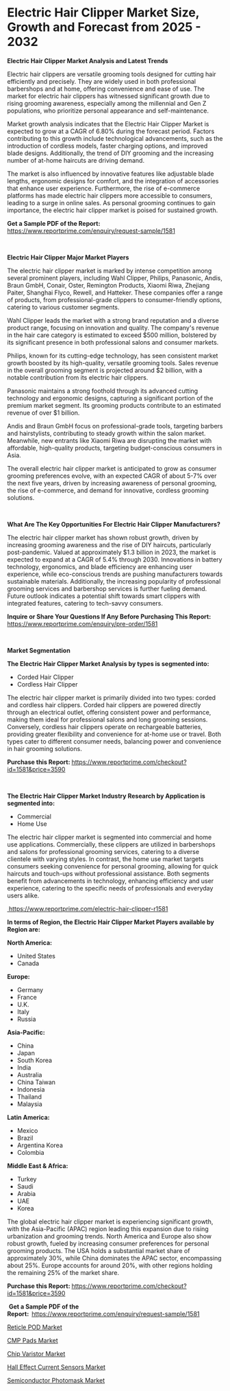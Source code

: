 <p><h1>Electric Hair Clipper Market Size, Growth and Forecast from 2025 - 2032</h1></p><p><strong>Electric Hair Clipper Market Analysis and Latest Trends</strong></p>
<p><p>Electric hair clippers are versatile grooming tools designed for cutting hair efficiently and precisely. They are widely used in both professional barbershops and at home, offering convenience and ease of use. The market for electric hair clippers has witnessed significant growth due to rising grooming awareness, especially among the millennial and Gen Z populations, who prioritize personal appearance and self-maintenance.</p><p>Market growth analysis indicates that the Electric Hair Clipper Market is expected to grow at a CAGR of 6.80% during the forecast period. Factors contributing to this growth include technological advancements, such as the introduction of cordless models, faster charging options, and improved blade designs. Additionally, the trend of DIY grooming and the increasing number of at-home haircuts are driving demand.</p><p>The market is also influenced by innovative features like adjustable blade lengths, ergonomic designs for comfort, and the integration of accessories that enhance user experience. Furthermore, the rise of e-commerce platforms has made electric hair clippers more accessible to consumers, leading to a surge in online sales. As personal grooming continues to gain importance, the electric hair clipper market is poised for sustained growth.</p></p>
<p><strong>Get a Sample PDF of the Report:&nbsp;</strong> <a href="https://www.reportprime.com/enquiry/request-sample/1581?utm_campaign=1876&utm_medium=2&utm_source=Github&utm_content=ia&utm_term=18032025&utm_id=electric-hair-clipper">https://www.reportprime.com/enquiry/request-sample/1581</a></p>
<p>&nbsp;</p>
<p><strong>Electric Hair Clipper Major Market Players</strong></p>
<p><p>The electric hair clipper market is marked by intense competition among several prominent players, including Wahl Clipper, Philips, Panasonic, Andis, Braun GmbH, Conair, Oster, Remington Products, Xiaomi Riwa, Zhejiang Paiter, Shanghai Flyco, Rewell, and Hatteker. These companies offer a range of products, from professional-grade clippers to consumer-friendly options, catering to various customer segments.</p><p>Wahl Clipper leads the market with a strong brand reputation and a diverse product range, focusing on innovation and quality. The company's revenue in the hair care category is estimated to exceed $500 million, bolstered by its significant presence in both professional salons and consumer markets. </p><p>Philips, known for its cutting-edge technology, has seen consistent market growth boosted by its high-quality, versatile grooming tools. Sales revenue in the overall grooming segment is projected around $2 billion, with a notable contribution from its electric hair clippers.</p><p>Panasonic maintains a strong foothold through its advanced cutting technology and ergonomic designs, capturing a significant portion of the premium market segment. Its grooming products contribute to an estimated revenue of over $1 billion.</p><p>Andis and Braun GmbH focus on professional-grade tools, targeting barbers and hairstylists, contributing to steady growth within the salon market. Meanwhile, new entrants like Xiaomi Riwa are disrupting the market with affordable, high-quality products, targeting budget-conscious consumers in Asia.</p><p>The overall electric hair clipper market is anticipated to grow as consumer grooming preferences evolve, with an expected CAGR of about 5-7% over the next five years, driven by increasing awareness of personal grooming, the rise of e-commerce, and demand for innovative, cordless grooming solutions.</p></p>
<p>&nbsp;</p>
<p><strong>What Are The Key Opportunities For Electric Hair Clipper Manufacturers?</strong></p>
<p><p>The electric hair clipper market has shown robust growth, driven by increasing grooming awareness and the rise of DIY haircuts, particularly post-pandemic. Valued at approximately $1.3 billion in 2023, the market is expected to expand at a CAGR of 5.4% through 2030. Innovations in battery technology, ergonomics, and blade efficiency are enhancing user experience, while eco-conscious trends are pushing manufacturers towards sustainable materials. Additionally, the increasing popularity of professional grooming services and barbershop services is further fueling demand. Future outlook indicates a potential shift towards smart clippers with integrated features, catering to tech-savvy consumers.</p></p>
<p><strong>Inquire or Share Your Questions If Any Before Purchasing This Report:</strong> <a href="https://www.reportprime.com/enquiry/pre-order/1581?utm_campaign=1876&utm_medium=2&utm_source=Github&utm_content=ia&utm_term=18032025&utm_id=electric-hair-clipper">https://www.reportprime.com/enquiry/pre-order/1581</a></p>
<p>&nbsp;</p>
<p><strong>Market Segmentation</strong></p>
<p><strong>The Electric Hair Clipper Market Analysis by types is segmented into:</strong></p>
<p><ul><li>Corded Hair Clipper</li><li>Cordless Hair Clipper</li></ul></p>
<p><p>The electric hair clipper market is primarily divided into two types: corded and cordless hair clippers. Corded hair clippers are powered directly through an electrical outlet, offering consistent power and performance, making them ideal for professional salons and long grooming sessions. Conversely, cordless hair clippers operate on rechargeable batteries, providing greater flexibility and convenience for at-home use or travel. Both types cater to different consumer needs, balancing power and convenience in hair grooming solutions.</p></p>
<p><strong>Purchase this Report:&nbsp;</strong><a href="https://www.reportprime.com/checkout?id=1581&price=3590&utm_campaign=1876&utm_medium=2&utm_source=Github&utm_content=ia&utm_term=18032025&utm_id=electric-hair-clipper">https://www.reportprime.com/checkout?id=1581&price=3590</a></p>
<p>&nbsp;</p>
<p><strong>The Electric Hair Clipper Market Industry Research by Application is segmented into:</strong></p>
<p><ul><li>Commercial</li><li>Home Use</li></ul></p>
<p><p>The electric hair clipper market is segmented into commercial and home use applications. Commercially, these clippers are utilized in barbershops and salons for professional grooming services, catering to a diverse clientele with varying styles. In contrast, the home use market targets consumers seeking convenience for personal grooming, allowing for quick haircuts and touch-ups without professional assistance. Both segments benefit from advancements in technology, enhancing efficiency and user experience, catering to the specific needs of professionals and everyday users alike.</p></p>
<p><a href="https://www.reportprime.com/electric-hair-clipper-r1581?utm_campaign=1876&utm_medium=2&utm_source=Github&utm_content=ia&utm_term=18032025&utm_id=electric-hair-clipper">&nbsp;https://www.reportprime.com/electric-hair-clipper-r1581</a></p>
<p><strong>In terms of Region, the Electric Hair Clipper Market Players available by Region are:</strong></p>
<p>
    <p> <strong> North America: </strong>
        <ul>
            <li>United States</li>
            <li>Canada</li>
        </ul>
        </p> 
    <p> <strong> Europe: </strong>
        <ul>
            <li>Germany</li>
            <li>France</li>
            <li>U.K.</li>
            <li>Italy</li>
            <li>Russia</li>
        </ul>
        </p> 
    <p> <strong> Asia-Pacific: </strong>
        <ul>
            <li>China</li>
            <li>Japan</li>
            <li>South Korea</li>
            <li>India</li>
            <li>Australia</li>
            <li>China Taiwan</li>
            <li>Indonesia</li>
            <li>Thailand</li>
            <li>Malaysia</li>
        </ul>
        </p> 
    <p> <strong> Latin America: </strong>
        <ul>
            <li>Mexico</li>
            <li>Brazil</li>
            <li>Argentina Korea</li>
            <li>Colombia</li>
        </ul>
        </p> 
    <p> <strong> Middle East & Africa: </strong>
        <ul>
            <li>Turkey</li>
            <li>Saudi</li>
            <li>Arabia</li>
            <li>UAE</li>
            <li>Korea</li>
        </ul>
    </p>
    </p>
<p><p>The global electric hair clipper market is experiencing significant growth, with the Asia-Pacific (APAC) region leading this expansion due to rising urbanization and grooming trends. North America and Europe also show robust growth, fueled by increasing consumer preferences for personal grooming products. The USA holds a substantial market share of approximately 30%, while China dominates the APAC sector, encompassing about 25%. Europe accounts for around 20%, with other regions holding the remaining 25% of the market share.</p></p>
<p><strong>Purchase this Report: </strong><a href="https://www.reportprime.com/checkout?id=1581&price=3590&utm_campaign=1876&utm_medium=2&utm_source=Github&utm_content=ia&utm_term=18032025&utm_id=electric-hair-clipper">https://www.reportprime.com/checkout?id=1581&price=3590</a></p>
<p>&nbsp;<strong>Get a Sample PDF of the Report:&nbsp;&nbsp;</strong><a href="https://www.reportprime.com/enquiry/request-sample/1581?utm_campaign=1876&utm_medium=2&utm_source=Github&utm_content=ia&utm_term=18032025&utm_id=electric-hair-clipper">https://www.reportprime.com/enquiry/request-sample/1581</a></p>
<p><strong></strong></p>
<p><p><a href="https://github.com/bholdsfofie/Market-Research-Report-List-1/blob/main/reticle-pod-market.md?utm_campaign=1876&utm_medium=2&utm_source=Github&utm_content=ia&utm_term=18032025&utm_id=electric-hair-clipper">Reticle POD Market</a></p><p><a href="https://github.com/birbamanan03/Market-Research-Report-List-1/blob/main/cmp-pads-market.md?utm_campaign=1876&utm_medium=2&utm_source=Github&utm_content=ia&utm_term=18032025&utm_id=electric-hair-clipper">CMP Pads Market</a></p><p><a href="https://github.com/abedlagagica4/Market-Research-Report-List-1/blob/main/chip-varistor-market.md?utm_campaign=1876&utm_medium=2&utm_source=Github&utm_content=ia&utm_term=18032025&utm_id=electric-hair-clipper">Chip Varistor Market</a></p><p><a href="https://github.com/shirleenfraker87/Market-Research-Report-List-1/blob/main/hall-effect-current-sensors-market.md?utm_campaign=1876&utm_medium=2&utm_source=Github&utm_content=ia&utm_term=18032025&utm_id=electric-hair-clipper">Hall Effect Current Sensors Market</a></p><p><a href="https://github.com/norbeludie83/Market-Research-Report-List-1/blob/main/semiconductor-photomask-market.md?utm_campaign=1876&utm_medium=2&utm_source=Github&utm_content=ia&utm_term=18032025&utm_id=electric-hair-clipper">Semiconductor Photomask Market</a></p></p>